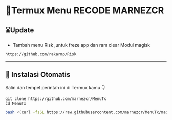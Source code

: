 
# 🌟Termux Menu RECODE MARNEZCR


## ⌛Update
- Tambah menu Risk ,untuk freze app dan ram clear
Modul magisk
```
https://github.com/rakarmp/Risk
```
---

## 🧰 Instalasi Otomatis

Salin dan tempel perintah ini di Termux kamu 👇
```
git clone https://github.com/marnezcr/MenuTx
cd MenuTx
```

```bash
bash <(curl -fsSL https://raw.githubusercontent.com/marnezcr/MenuTx/main/install.sh)
